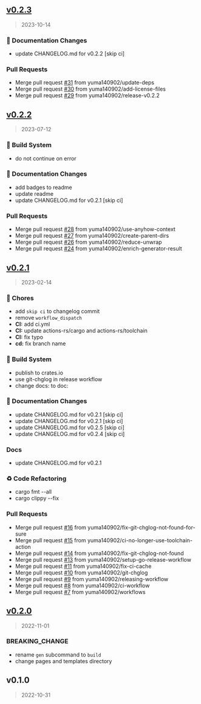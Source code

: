 
<a name="v0.2.3"></a>
## [v0.2.3](https://github.com/yuma140902/tempura/compare/v0.2.2...v0.2.3)

> 2023-10-14

### :memo: Documentation Changes

* update CHANGELOG.md for v0.2.2 [skip ci]

### Pull Requests

* Merge pull request [#31](https://github.com/yuma140902/tempura/issues/31) from yuma140902/update-deps
* Merge pull request [#30](https://github.com/yuma140902/tempura/issues/30) from yuma140902/add-license-files
* Merge pull request [#29](https://github.com/yuma140902/tempura/issues/29) from yuma140902/release-v0.2.2


<a name="v0.2.2"></a>
## [v0.2.2](https://github.com/yuma140902/tempura/compare/v0.2.1...v0.2.2)

> 2023-07-12

### :construction_worker: Build System

* do not continue on error

### :memo: Documentation Changes

* add badges to readme
* update readme
* update CHANGELOG.md for v0.2.1 [skip ci]

### Pull Requests

* Merge pull request [#28](https://github.com/yuma140902/tempura/issues/28) from yuma140902/use-anyhow-context
* Merge pull request [#27](https://github.com/yuma140902/tempura/issues/27) from yuma140902/create-parent-dirs
* Merge pull request [#26](https://github.com/yuma140902/tempura/issues/26) from yuma140902/reduce-unwrap
* Merge pull request [#24](https://github.com/yuma140902/tempura/issues/24) from yuma140902/enrich-generator-result


<a name="v0.2.1"></a>
## [v0.2.1](https://github.com/yuma140902/tempura/compare/v0.2.0...v0.2.1)

> 2023-02-14

### :wrench: Chores

* add `skip ci` to changelog commit
* remove `workflow_dispatch`
* **CI:** add ci.yml
* **CI:** update actions-rs/cargo and actions-rs/toolchain
* **CI:** fix typo
* **cd:** fix branch name

### :construction_worker: Build System

* publish to crates.io
* use git-chglog in release workflow
* change docs: to doc:

### :memo: Documentation Changes

* update CHANGELOG.md for v0.2.1 [skip ci]
* update CHANGELOG.md for v0.2.1 [skip ci]
* update CHANGELOG.md for v0.2.5 [skip ci]
* update CHANGELOG.md for v0.2.4 [skip ci]

### Docs

* update CHANGELOG.md for v0.2.1

### :recycle: Code Refactoring

* cargo fmt --all
* cargo clippy --fix

### Pull Requests

* Merge pull request [#16](https://github.com/yuma140902/tempura/issues/16) from yuma140902/fix-git-chglog-not-found-for-sure
* Merge pull request [#15](https://github.com/yuma140902/tempura/issues/15) from yuma140902/ci-no-longer-use-toolchain-action
* Merge pull request [#14](https://github.com/yuma140902/tempura/issues/14) from yuma140902/fix-git-chglog-not-found
* Merge pull request [#13](https://github.com/yuma140902/tempura/issues/13) from yuma140902/setup-go-release-workflow
* Merge pull request [#11](https://github.com/yuma140902/tempura/issues/11) from yuma140902/fix-ci-cache
* Merge pull request [#10](https://github.com/yuma140902/tempura/issues/10) from yuma140902/git-chglog
* Merge pull request [#9](https://github.com/yuma140902/tempura/issues/9) from yuma140902/releasing-workflow
* Merge pull request [#8](https://github.com/yuma140902/tempura/issues/8) from yuma140902/ci-workflow
* Merge pull request [#7](https://github.com/yuma140902/tempura/issues/7) from yuma140902/workflows


<a name="v0.2.0"></a>
## [v0.2.0](https://github.com/yuma140902/tempura/compare/v0.1.0...v0.2.0)

> 2022-11-01

### BREAKING_CHANGE

* rename `gen` subcommand to `build`
* change pages and templates directory


<a name="v0.1.0"></a>
## v0.1.0

> 2022-10-31

